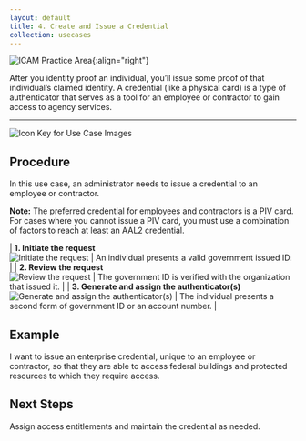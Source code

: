 ```yaml
---
layout: default
title: 4. Create and Issue a Credential
collection: usecases
---
```


![ICAM Practice Area]({{site.baseurl}}/img/usecases/Credential-Issuance.png){:align="right"}

After you identity proof an individual, you’ll issue some proof of that individual’s claimed identity. A credential (like a physical card) is a type of authenticator that serves as a tool for an employee or contractor to gain access to agency services.

---

![Icon Key for Use Case Images]({{site.baseurl}}/img/usecases/4-IconKey.png)

## Procedure

In this use case, an administrator needs to issue a credential to an employee or contractor.

**Note:** The preferred credential for employees and contractors is a PIV card. For cases where you cannot issue a PIV card, you must use a combination of factors to reach at least an AAL2 credential.

| **1. Initiate the request**<br/>![Initiate the request]({{site.baseurl}}/img/usecases/4-1.png)  | An individual presents a valid government issued ID.  |
| **2. Review the request**<br/>![Review the request]({{site.baseurl}}/img/usecases/4-2.png)  | The government ID is verified with the organization that issued it.  |
| **3. Generate and assign the authenticator(s)**<br/>![Generate and assign the authenticator(s)]({{site.baseurl}}/img/usecases/4-3.png)  | The individual presents a second form of government ID or an account number.  |

## Example

I want to issue an enterprise credential, unique to an employee or contractor, so that they are able to access federal buildings and protected resources to which they require access.

## Next Steps

Assign access entitlements and maintain the credential as needed.
